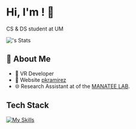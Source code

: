 # Hi, I'm <YOUR NAME>! 👋

CS & DS student at UM

![<username>'s Stats](https://github-readme-stats.vercel.app/api?username=<username>&theme=vue-dark&show_icons=true&hide_border=true&count_private=true)

## 🚀 About Me

- 🔭 VR Developer
- 📝 Website [pkramirez](https://pkramirez.me/)
- 🌐 Research Assistant at of the [MANATEE LAB](http://manateelab.org/).

## Tech Stack
[![My Skills](https://skillicons.dev/icons?i=js,html,css,wasm)](https://skillicons.dev)



<!--
